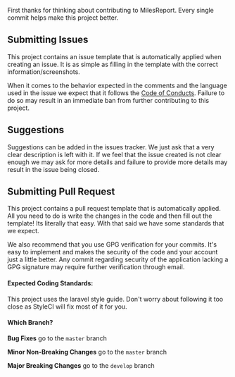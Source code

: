 First thanks for thinking about contributing to MilesReport. Every single commit helps make this project better.

## Submitting Issues

This project contains an issue template that is automatically applied when creating an issue. It is as simple as filling in the template with the correct information/screenshots.

When it comes to the behavior expected in the comments and the language used in the issue we expect that it follows the [Code of Conducts](CODE_OF_CONDUCT.md). Failure to do so may result in an immediate ban from further contributing to this project.

## Suggestions

Suggestions can be added in the issues tracker. We just ask that a very clear description is left with it. If we feel that the issue created is not clear enough we may ask for more details and failure to provide more details may result in the issue being closed.

## Submitting Pull Request

This project contains a pull request template that is automatically applied. All you need to do is write the changes in the code and then fill out the template! Its literally that easy. With that said we have some standards that we expect.

We also recommend that you use GPG verification for your commits. It's easy to implement and makes the security of the code and your account just a little better. Any commit regarding security of the application lacking a GPG signature may require further verification through email.

#### Expected Coding Standards:
This project uses the laravel style guide. Don't worry about following it too close as StyleCI will fix most of it for you.

#### Which Branch?
**Bug Fixes** go to the `master` branch

**Minor Non-Breaking Changes** go to the `master` branch

**Major Breaking Changes** go to the `develop` branch

